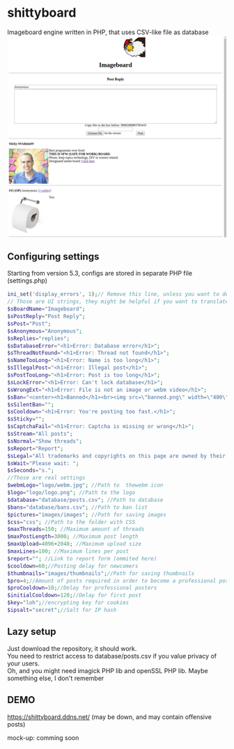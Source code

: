 # shittyboard
Imageboard engine written in PHP, that uses CSV-like file as database
![Alt text](/Untitled.png?raw=true)
## Configuring settings
Starting from version 5.3, configs are stored in separate PHP file (settings.php)
```php
ini_set('display_errors', 1);// Remove this line, unless you want to debug something
// Those are UI strings, they might be helpful if you want to translate the UI.
$sBoardName="Imageboard";
$sPostReply="Post Reply";
$sPost="Post";
$sAnonymous="Anonymous";
$sReplies="replies";
$sDatabaseError="<h1>Error: Database error</h1>";
$sThreadNotFound="<h1>Error: Thread not found</h1>";
$sNameTooLong="<h1>Error: Name is too long</h1>";
$sIllegalPost="<h1>Error: Illegal post</h1>";
$sPostTooLong="<h1>Error: Post is too long</h1>";
$sLockError="<h1>Error: Can't lock database</h1>";
$sWrongExt="<h1>Error: File is not an image or webm video</h1>";
$sBan="<center><h1>Banned</h1><br><img src=\"banned.png\" width=\"400\"></center><br><hr> Reason: ";
$sSilentBan="";
$sCooldown="<h1>Error: You're posting too fast.</h1>";
$sSticky="";
$sCaptchaFail="<h1>Error: Captcha is missing or wrong</h1>";
$sStream="All posts";
$sNormal="Show threads";
$sReport="Report";
$sLegal="All trademarks and copyrights on this page are owned by their respective parties. Images uploaded are the responsibility of the Poster. Comments are owned by the Poster.";
$sWait="Please wait: ";
$sSeconds="s.";
//Those are real settings
$webmLogo="logo/webm.jpg"; //Path to  thewebm icon
$logo="logo/logo.png"; //Path to the logo
$database="database/posts.csv"; //Path to database
$bans="database/bans.csv"; //Path to ban list
$pictures="images/images"; //Path for saving images
$css="css"; //Path to the folder with CSS
$maxThreads=150; //Maximum amount of threads
$maxPostLength=3000; //Maximum post length
$maxUpload=4096+2048; //Maximum upload size
$maxLines=100; //Maximum lines per post
$report=""; //Link to report form (ommited here)
$cooldown=60;//Posting delay for newcomers
$thumbnails="images/thumbnails";//Path for saving thumbnails
$pro=4;//Amount of posts required in order to become a professional poster
$proCooldown=10;//Delay for professional posters
$initialCooldown=120;//Delay for first post
$key="loh";//encrypting key for cookies
$ipsalt="secret";//Salt for IP hash
```
## Lazy setup
Just download the repository, it should work.  
You need to restrict access to database/posts.csv if you value privacy of your users.  
Oh, and you might need imagick PHP lib and openSSL PHP lib. Maybe something else, I don't remember

## DEMO
https://shittyboard.ddns.net/ (may be down, and may contain offensive posts)

mock-up: comming soon
